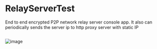 # RelayServerTest
End to end encrypted P2P network relay server console app.
It also can periodically sends the server ip to http proxy server with static IP
## 
![image](https://user-images.githubusercontent.com/109621184/204115629-d7cd5c26-10a4-43d3-940b-98e1809080a8.png)
